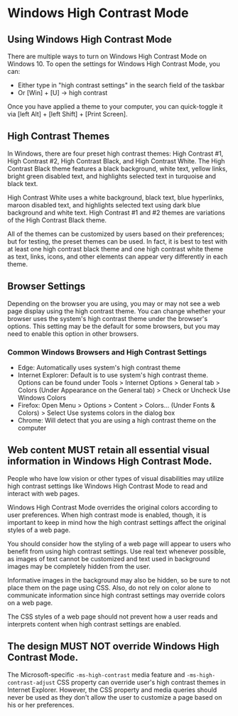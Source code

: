 # Windows High Contrast Mode

## Using Windows High Contrast Mode

There are multiple ways to turn on Windows High Contrast Mode on Windows 10. To open the settings for Windows High Contrast Mode, you can:

- Either type in "high contrast settings" in the search field of the taskbar
- Or [Win] + [U] -> high contrast

Once you have applied a theme to your computer, you can quick-toggle it via [left Alt] + [left Shift] + [Print Screen].

## High Contrast Themes

In Windows, there are four preset high contrast themes: High Contrast #1, High Contrast #2, High Contrast Black, and High Contrast White. The High Contrast Black theme features a black background, white text, yellow links, bright green disabled text, and highlights selected text in turquoise and black text.

High Contrast White uses a white background, black text, blue hyperlinks, maroon disabled text, and highlights selected text using dark blue background and white text. High Contrast #1 and #2 themes are variations of the High Contrast Black theme.

All of the themes can be customized by users based on their preferences; but for testing, the preset themes can be used. In fact, it is best to test with at least one high contrast black theme and one high contrast white theme as text, links, icons, and other elements can appear very differently in each theme.

## Browser Settings

Depending on the browser you are using, you may or may not see a web page display using the high contrast theme. You can change whether your browser uses the system's high contrast theme under the browser's options. This setting may be the default for some browsers, but you may need to enable this option in other browsers.

### Common Windows Browsers and High Contrast Settings

- Edge: Automatically uses system's high contrast theme
- Internet Explorer: Default is to use system's high contrast theme. Options can be found under Tools > Internet Options > General tab > Colors (Under Appearance on the General tab) > Check or Uncheck Use Windows Colors
- Firefox: Open Menu > Options > Content > Colors... (Under Fonts & Colors) > Select Use systems colors in the dialog box
- Chrome: Will detect that you are using a high contrast theme on the computer 

## Web content MUST retain all essential visual information in Windows High Contrast Mode.

People who have low vision or other types of visual disabilities may utilize high contrast settings like Windows High Contrast Mode to read and interact with web pages. 

Windows High Contrast Mode overrides the original colors according to user preferences. When high contrast mode is enabled, though, it is important to keep in mind how the high contrast settings affect the original styles of a web page.

You should consider how the styling of a web page will appear to users who benefit from using high contrast settings. Use real text whenever possible, as images of text cannot be customized and text used in background images may be completely hidden from the user.

Informative images in the background may also be hidden, so be sure to not place them on the page using CSS. Also, do not rely on color alone to communicate information since high contrast settings may override colors on a web page.

The CSS styles of a web page should not prevent how a user reads and interprets content when high contrast settings are enabled.

## The design MUST NOT override Windows High Contrast Mode.

The Microsoft-specific `-ms-high-contrast` media feature and `-ms-high-contrast-adjust` CSS property can override user's high contrast themes in Internet Explorer. However, the CSS property and media queries should never be used as they don't allow the user to customize a page based on his or her preferences.

